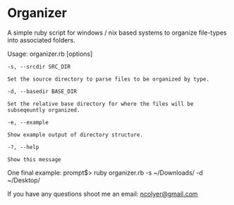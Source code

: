 # Organizer

A simple ruby script for windows / nix based systems to organize file-types into associated folders.

Usage: organizer.rb [options]
    
    -s, --srcdir SRC_DIR        
    
    Set the source directory to parse files to be organized by type.
    
    -d, --basedir BASE_DIR
    
    Set the relative base directory for where the files will be subseqeuntly organized.
    
    -e, --example
    
    Show example output of directory structure.
    
    -?, --help
    
    Show this message


One final example: prompt$> ruby organizer.rb -s ~/Downloads/ -d ~/Desktop/


If you have any questions shoot me an email: ncolyer@gmail.com
